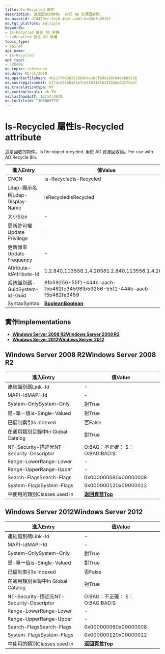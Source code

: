 ```yaml
---
title: Is-Recycled 屬性
description: 這是回收的物件。 用於 AD 資源回收筒。
ms.assetid: d7d470ef-0ec6-4baf-a481-ba63efe451d2
ms.tgt_platform: multiple
keywords:
- Is-Recycled 屬性 AD 架構
- isRecycled 屬性 AD 架構
topic_type:
- apiref
api_name:
- Is-Recycled
api_type:
- Schema
ms.topic: reference
ms.date: 05/31/2018
ms.openlocfilehash: 4b117706603316606acc6cf694288cb4ecbd66cb
ms.sourcegitcommit: b77ace27b0432e7cd3863191b11926be032fbe2f
ms.translationtype: MT
ms.contentlocale: zh-TW
ms.lasthandoff: 12/14/2020
ms.locfileid: "103686779"
---
```

# <a name="is-recycled-attribute"></a><span data-ttu-id="22e2d-106">Is-Recycled 屬性</span><span class="sxs-lookup"><span data-stu-id="22e2d-106">Is-Recycled attribute</span></span>

<span data-ttu-id="22e2d-107">這是回收的物件。</span><span class="sxs-lookup"><span data-stu-id="22e2d-107">Is the object recycled.</span></span> <span data-ttu-id="22e2d-108">用於 AD 資源回收筒。</span><span class="sxs-lookup"><span data-stu-id="22e2d-108">For use with AD Recycle Bin.</span></span>



| <span data-ttu-id="22e2d-109">進入</span><span class="sxs-lookup"><span data-stu-id="22e2d-109">Entry</span></span> | <span data-ttu-id="22e2d-110">值</span><span class="sxs-lookup"><span data-stu-id="22e2d-110">Value</span></span> |
|-------------------|--------------------------------------|
| <span data-ttu-id="22e2d-111">CN</span><span class="sxs-lookup"><span data-stu-id="22e2d-111">CN</span></span>                | <span data-ttu-id="22e2d-112">Is-Recycled</span><span class="sxs-lookup"><span data-stu-id="22e2d-112">Is-Recycled</span></span>                          |
| <span data-ttu-id="22e2d-113">Ldap-顯示名稱</span><span class="sxs-lookup"><span data-stu-id="22e2d-113">Ldap-Display-Name</span></span> | <span data-ttu-id="22e2d-114">isRecycled</span><span class="sxs-lookup"><span data-stu-id="22e2d-114">isRecycled</span></span>                           |
| <span data-ttu-id="22e2d-115">大小</span><span class="sxs-lookup"><span data-stu-id="22e2d-115">Size</span></span>              | \-                                   |
| <span data-ttu-id="22e2d-116">更新許可權</span><span class="sxs-lookup"><span data-stu-id="22e2d-116">Update Privilege</span></span>  | \-                                   |
| <span data-ttu-id="22e2d-117">更新頻率</span><span class="sxs-lookup"><span data-stu-id="22e2d-117">Update Frequency</span></span>  | \-                                   |
| <span data-ttu-id="22e2d-118">Attribute-Id</span><span class="sxs-lookup"><span data-stu-id="22e2d-118">Attribute-Id</span></span>      | <span data-ttu-id="22e2d-119">1.2.840.113556.1.4.2058</span><span class="sxs-lookup"><span data-stu-id="22e2d-119">1.2.840.113556.1.4.2058</span></span>              |
| <span data-ttu-id="22e2d-120">系統識別碼-Guid</span><span class="sxs-lookup"><span data-stu-id="22e2d-120">System-Id-Guid</span></span>    | <span data-ttu-id="22e2d-121">8fb59256-55f1-444b-aacb-f5b482fe3459</span><span class="sxs-lookup"><span data-stu-id="22e2d-121">8fb59256-55f1-444b-aacb-f5b482fe3459</span></span> |
| <span data-ttu-id="22e2d-122">Syntax</span><span class="sxs-lookup"><span data-stu-id="22e2d-122">Syntax</span></span>            | [<span data-ttu-id="22e2d-123">**Boolean**</span><span class="sxs-lookup"><span data-stu-id="22e2d-123">**Boolean**</span></span>](s-boolean.md)         |



## <a name="implementations"></a><span data-ttu-id="22e2d-124">實作</span><span class="sxs-lookup"><span data-stu-id="22e2d-124">Implementations</span></span>

-   [<span data-ttu-id="22e2d-125">**Windows Server 2008 R2**</span><span class="sxs-lookup"><span data-stu-id="22e2d-125">**Windows Server 2008 R2**</span></span>](#windows-server-2008-r2)
-   [<span data-ttu-id="22e2d-126">**Windows Server 2012**</span><span class="sxs-lookup"><span data-stu-id="22e2d-126">**Windows Server 2012**</span></span>](#windows-server-2012)

## <a name="windows-server-2008-r2"></a><span data-ttu-id="22e2d-127">Windows Server 2008 R2</span><span class="sxs-lookup"><span data-stu-id="22e2d-127">Windows Server 2008 R2</span></span>



| <span data-ttu-id="22e2d-128">進入</span><span class="sxs-lookup"><span data-stu-id="22e2d-128">Entry</span></span> | <span data-ttu-id="22e2d-129">值</span><span class="sxs-lookup"><span data-stu-id="22e2d-129">Value</span></span> |
|------------------------|---------------------------------|
| <span data-ttu-id="22e2d-130">連結識別碼</span><span class="sxs-lookup"><span data-stu-id="22e2d-130">Link-Id</span></span>                | \-                              |
| <span data-ttu-id="22e2d-131">MAPI-Id</span><span class="sxs-lookup"><span data-stu-id="22e2d-131">MAPI-Id</span></span>                | \-                              |
| <span data-ttu-id="22e2d-132">System-Only</span><span class="sxs-lookup"><span data-stu-id="22e2d-132">System-Only</span></span>            | <span data-ttu-id="22e2d-133">對</span><span class="sxs-lookup"><span data-stu-id="22e2d-133">True</span></span>                            |
| <span data-ttu-id="22e2d-134">是-單一值</span><span class="sxs-lookup"><span data-stu-id="22e2d-134">Is-Single-Valued</span></span>       | <span data-ttu-id="22e2d-135">對</span><span class="sxs-lookup"><span data-stu-id="22e2d-135">True</span></span>                            |
| <span data-ttu-id="22e2d-136">已編制索引</span><span class="sxs-lookup"><span data-stu-id="22e2d-136">Is Indexed</span></span>             | <span data-ttu-id="22e2d-137">否</span><span class="sxs-lookup"><span data-stu-id="22e2d-137">False</span></span>                           |
| <span data-ttu-id="22e2d-138">在通用類別目錄中</span><span class="sxs-lookup"><span data-stu-id="22e2d-138">In Global Catalog</span></span>      | <span data-ttu-id="22e2d-139">對</span><span class="sxs-lookup"><span data-stu-id="22e2d-139">True</span></span>                            |
| <span data-ttu-id="22e2d-140">NT-Security-描述元</span><span class="sxs-lookup"><span data-stu-id="22e2d-140">NT-Security-Descriptor</span></span> | <span data-ttu-id="22e2d-141">O:BAG：不正確： S：</span><span class="sxs-lookup"><span data-stu-id="22e2d-141">O:BAG:BAD:S:</span></span>                    |
| <span data-ttu-id="22e2d-142">Range-Lower</span><span class="sxs-lookup"><span data-stu-id="22e2d-142">Range-Lower</span></span>            | \-                              |
| <span data-ttu-id="22e2d-143">Range-Upper</span><span class="sxs-lookup"><span data-stu-id="22e2d-143">Range-Upper</span></span>            | \-                              |
| <span data-ttu-id="22e2d-144">Search-Flags</span><span class="sxs-lookup"><span data-stu-id="22e2d-144">Search-Flags</span></span>           | <span data-ttu-id="22e2d-145">0x00000008</span><span class="sxs-lookup"><span data-stu-id="22e2d-145">0x00000008</span></span>                      |
| <span data-ttu-id="22e2d-146">System-Flags</span><span class="sxs-lookup"><span data-stu-id="22e2d-146">System-Flags</span></span>           | <span data-ttu-id="22e2d-147">0x00000012</span><span class="sxs-lookup"><span data-stu-id="22e2d-147">0x00000012</span></span>                      |
| <span data-ttu-id="22e2d-148">中使用的類別</span><span class="sxs-lookup"><span data-stu-id="22e2d-148">Classes used in</span></span>        | [<span data-ttu-id="22e2d-149">**返回頁首**</span><span class="sxs-lookup"><span data-stu-id="22e2d-149">**Top**</span></span>](c-top.md)<br/> |



## <a name="windows-server-2012"></a><span data-ttu-id="22e2d-150">Windows Server 2012</span><span class="sxs-lookup"><span data-stu-id="22e2d-150">Windows Server 2012</span></span>



| <span data-ttu-id="22e2d-151">進入</span><span class="sxs-lookup"><span data-stu-id="22e2d-151">Entry</span></span> | <span data-ttu-id="22e2d-152">值</span><span class="sxs-lookup"><span data-stu-id="22e2d-152">Value</span></span> |
|------------------------|---------------------------------|
| <span data-ttu-id="22e2d-153">連結識別碼</span><span class="sxs-lookup"><span data-stu-id="22e2d-153">Link-Id</span></span>                | \-                              |
| <span data-ttu-id="22e2d-154">MAPI-Id</span><span class="sxs-lookup"><span data-stu-id="22e2d-154">MAPI-Id</span></span>                | \-                              |
| <span data-ttu-id="22e2d-155">System-Only</span><span class="sxs-lookup"><span data-stu-id="22e2d-155">System-Only</span></span>            | <span data-ttu-id="22e2d-156">對</span><span class="sxs-lookup"><span data-stu-id="22e2d-156">True</span></span>                            |
| <span data-ttu-id="22e2d-157">是-單一值</span><span class="sxs-lookup"><span data-stu-id="22e2d-157">Is-Single-Valued</span></span>       | <span data-ttu-id="22e2d-158">對</span><span class="sxs-lookup"><span data-stu-id="22e2d-158">True</span></span>                            |
| <span data-ttu-id="22e2d-159">已編制索引</span><span class="sxs-lookup"><span data-stu-id="22e2d-159">Is Indexed</span></span>             | <span data-ttu-id="22e2d-160">否</span><span class="sxs-lookup"><span data-stu-id="22e2d-160">False</span></span>                           |
| <span data-ttu-id="22e2d-161">在通用類別目錄中</span><span class="sxs-lookup"><span data-stu-id="22e2d-161">In Global Catalog</span></span>      | <span data-ttu-id="22e2d-162">對</span><span class="sxs-lookup"><span data-stu-id="22e2d-162">True</span></span>                            |
| <span data-ttu-id="22e2d-163">NT-Security-描述元</span><span class="sxs-lookup"><span data-stu-id="22e2d-163">NT-Security-Descriptor</span></span> | <span data-ttu-id="22e2d-164">O:BAG：不正確： S：</span><span class="sxs-lookup"><span data-stu-id="22e2d-164">O:BAG:BAD:S:</span></span>                    |
| <span data-ttu-id="22e2d-165">Range-Lower</span><span class="sxs-lookup"><span data-stu-id="22e2d-165">Range-Lower</span></span>            | \-                              |
| <span data-ttu-id="22e2d-166">Range-Upper</span><span class="sxs-lookup"><span data-stu-id="22e2d-166">Range-Upper</span></span>            | \-                              |
| <span data-ttu-id="22e2d-167">Search-Flags</span><span class="sxs-lookup"><span data-stu-id="22e2d-167">Search-Flags</span></span>           | <span data-ttu-id="22e2d-168">0x00000008</span><span class="sxs-lookup"><span data-stu-id="22e2d-168">0x00000008</span></span>                      |
| <span data-ttu-id="22e2d-169">System-Flags</span><span class="sxs-lookup"><span data-stu-id="22e2d-169">System-Flags</span></span>           | <span data-ttu-id="22e2d-170">0x00000012</span><span class="sxs-lookup"><span data-stu-id="22e2d-170">0x00000012</span></span>                      |
| <span data-ttu-id="22e2d-171">中使用的類別</span><span class="sxs-lookup"><span data-stu-id="22e2d-171">Classes used in</span></span>        | [<span data-ttu-id="22e2d-172">**返回頁首**</span><span class="sxs-lookup"><span data-stu-id="22e2d-172">**Top**</span></span>](c-top.md)<br/> |



 

 





